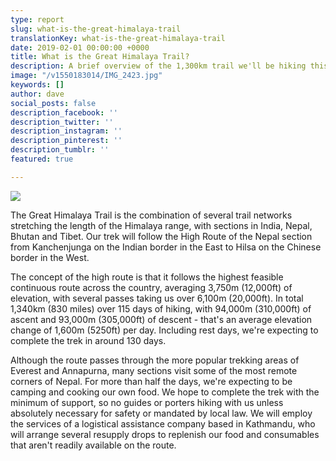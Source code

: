 ```yaml
---
type: report
slug: what-is-the-great-himalaya-trail
translationKey: what-is-the-great-himalaya-trail
date: 2019-02-01 00:00:00 +0000
title: What is the Great Himalaya Trail?
description: A brief overview of the 1,300km trail we'll be hiking this summer.
image: "/v1550183014/IMG_2423.jpg"
keywords: []
author: dave
social_posts: false
description_facebook: ''
description_twitter: ''
description_instagram: ''
description_pinterest: ''
description_tumblr: ''
featured: true

---
```


![](https://res.cloudinary.com/wildernessprime/image/upload/w_1600,dpr_auto/v1550183229/overview-map-5000.jpg)

The Great Himalaya Trail is the combination of several trail networks stretching the length of the Himalaya range, with sections in India, Nepal, Bhutan and Tibet. Our trek will follow the High Route of the Nepal section from Kanchenjunga on the Indian border in the East to Hilsa on the Chinese border in the West.

The concept of the high route is that it follows the highest feasible continuous route across the country, averaging 3,750m (12,000ft) of elevation, with several passes taking us over 6,100m (20,000ft). In total 1,340km (830 miles) over 115 days of hiking, with 94,000m (310,000ft) of ascent and 93,000m (305,000ft) of descent - that's an average elevation change of 1,600m (5250ft) per day. Including rest days, we're expecting to complete the trek in around 130 days.

Although the route passes through the more popular trekking areas of Everest and Annapurna, many sections visit some of the most remote corners of Nepal. For more than half the days, we're expecting to be camping and cooking our own food. We hope to complete the trek with the minimum of support, so no guides or porters hiking with us unless absolutely necessary for safety or mandated by local law. We will employ the services of a logistical assistance company based in Kathmandu, who will arrange several resupply drops to replenish our food and consumables that aren't readily available on the route.
